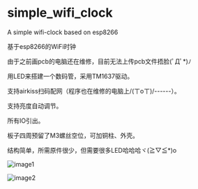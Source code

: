 # simple_wifi_clock
A simple wifi-clock based on esp8266

基于esp8266的WiFi时钟

由于之前画pcb的电脑还在维修，目前无法上传pcb文件捂脸(ﾟДﾟ*)ﾉ

用LED来搭建一个数码管，采用TM1637驱动。

支持airkiss扫码配网（程序也在维修的电脑上/(ㄒoㄒ)/------）。

支持亮度自动调节。

所有IO引出。

板子四周预留了M3螺丝空位，可加铜柱、外壳。

结构简单，所需原件很少，但需要很多LED哈哈哈ヾ(≧▽≦*)o


![image1](https://gitee.com/tantaizining/simple_wifi_clock/raw/main/images/1.jpg)


![image2](https://gitee.com/tantaizining/simple_wifi_clock/raw/main/images/2.jpg)
